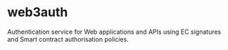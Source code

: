 # web3auth

Authentication service for Web applications and APIs using EC signatures and Smart contract authorisation policies.
